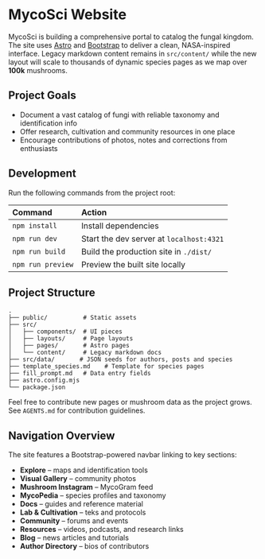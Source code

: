 # MycoSci Website

MycoSci is building a comprehensive portal to catalog the fungal kingdom. The site
uses [Astro](https://astro.build) and [Bootstrap](https://getbootstrap.com) to deliver a clean, NASA-inspired interface.
Legacy markdown content remains in `src/content/` while the new layout will scale to thousands of dynamic species pages as we map over **100k** mushrooms.


## Project Goals

- Document a vast catalog of fungi with reliable taxonomy and identification info
- Offer research, cultivation and community resources in one place
- Encourage contributions of photos, notes and corrections from enthusiasts

## Development

Run the following commands from the project root:

| Command        | Action                                      |
| :------------- | :------------------------------------------ |
| `npm install`  | Install dependencies                        |
| `npm run dev`  | Start the dev server at `localhost:4321`    |
| `npm run build`| Build the production site in `./dist/`      |
| `npm run preview` | Preview the built site locally            |

## Project Structure

```
.
├── public/          # Static assets
├── src/
│   ├── components/  # UI pieces
│   ├── layouts/     # Page layouts
│   ├── pages/       # Astro pages
│   └── content/     # Legacy markdown docs
├── src/data/       # JSON seeds for authors, posts and species
├── template_species.md    # Template for species pages
├── fill_prompt.md   # Data entry fields
├── astro.config.mjs
└── package.json
```

Feel free to contribute new pages or mushroom data as the project grows. See `AGENTS.md` for contribution guidelines.

## Navigation Overview

The site features a Bootstrap-powered navbar linking to key sections:

- **Explore** – maps and identification tools
- **Visual Gallery** – community photos
- **Mushroom Instagram** – MycoGram feed
- **MycoPedia** – species profiles and taxonomy
- **Docs** – guides and reference material
- **Lab & Cultivation** – teks and protocols
- **Community** – forums and events
- **Resources** – videos, podcasts, and research links
- **Blog** – news articles and tutorials
- **Author Directory** – bios of contributors
